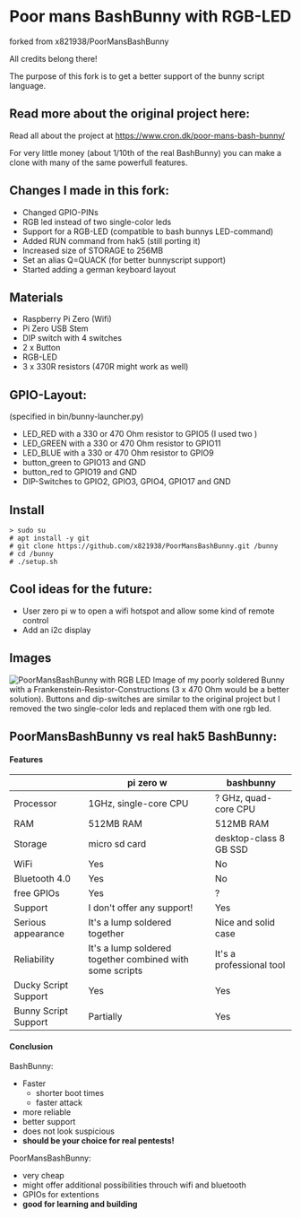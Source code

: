 # Poor mans BashBunny with RGB-LED

forked from x821938/PoorMansBashBunny

All credits belong there!

The purpose of this fork is to get a better support of the bunny script language.

## Read more about the original project here:

Read all about the project at https://www.cron.dk/poor-mans-bash-bunny/

For very little money (about 1/10th of the real BashBunny) you can make a clone with many of the same powerfull features.

## Changes I made in this fork:
- Changed GPIO-PINs
- RGB led instead of two single-color leds
- Support for a RGB-LED (compatible to bash bunnys LED-command)
- Added RUN command from hak5 (still porting it)
- Increased size of STORAGE to 256MB
- Set an alias Q=QUACK (for better bunnyscript support)
- Started adding a german keyboard layout

## Materials
- Raspberry Pi Zero (Wifi)
- Pi Zero USB Stem
- DIP switch with 4 switches
- 2 x Button
- RGB-LED
- 3 x 330R resistors (470R might work as well)

## GPIO-Layout:
(specified in bin/bunny-launcher.py)
- LED_RED with a 330 or 470 Ohm resistor to GPIO5 (I used two )
- LED_GREEN with a 330 or 470 Ohm resistor to GPIO11
- LED_BLUE with a 330 or 470 Ohm resistor to GPIO9
- button_green to GPIO13 and GND
- button_red to GPIO19 and GND
- DIP-Switches to GPIO2, GPIO3, GPIO4, GPIO17 and GND

## Install
```
> sudo su
# apt install -y git
# git clone https://github.com/x821938/PoorMansBashBunny.git /bunny
# cd /bunny
# ./setup.sh
```

## Cool ideas for the future:
- User zero pi w to open a wifi hotspot and allow some kind of remote control
- Add an i2c display

## Images

![PoorMansBashBunny with RGB LED](https://raw.githubusercontent.com/schneebonus/PoorMansBashBunny/master/images/poorbunny.jpg)
Image of my poorly soldered Bunny with a Frankenstein-Resistor-Constructions (3 x 470 Ohm would be a better solution).
Buttons and dip-switches are similar to the original project but I removed the two single-color leds and replaced them with one rgb led.



## PoorMansBashBunny vs real hak5 BashBunny:

#### Features

|   | pi zero w | bashbunny
| ------------- | ------------- | ------------- |
| Processor | 1GHz, single-core CPU | ? GHz, quad-core CPU |
| RAM | 512MB RAM | 512MB RAM |
| Storage | micro sd card | desktop-class 8 GB SSD |
| WiFi | Yes | No |
| Bluetooth 4.0 | Yes | No |
| free GPIOs | Yes | ? |
| Support | I don't offer any support! | Yes |
| Serious appearance | It's a lump soldered together | Nice and solid case |
| Reliability | It's a lump soldered together combined with some scripts | It's a professional tool |
| Ducky Script Support | Yes | Yes |
| Bunny Script Support | Partially | Yes |

#### Conclusion
BashBunny:
- Faster
  - shorter boot times
  - faster attack
- more reliable
- better support
- does not look suspicious
- **should be your choice for real pentests!**

PoorMansBashBunny:
- very cheap
- might offer additional possibilities throuch wifi and bluetooth
- GPIOs for extentions
- **good for learning and building**

